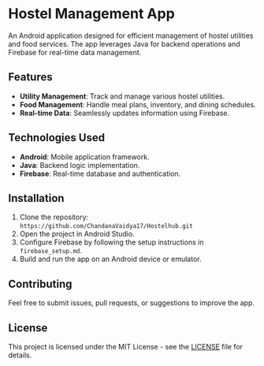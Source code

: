 # Hostel Management App

An Android application designed for efficient management of hostel utilities and food services. The app leverages Java for backend operations and Firebase for real-time data management.

## Features

- **Utility Management**: Track and manage various hostel utilities.
- **Food Management**: Handle meal plans, inventory, and dining schedules.
- **Real-time Data**: Seamlessly updates information using Firebase.

## Technologies Used

- **Android**: Mobile application framework.
- **Java**: Backend logic implementation.
- **Firebase**: Real-time database and authentication.

## Installation

1. Clone the repository: `https://github.com/ChandanaVaidya17/Hostelhub.git`
2. Open the project in Android Studio.
3. Configure Firebase by following the setup instructions in `firebase_setup.md`.
4. Build and run the app on an Android device or emulator.

## Contributing

Feel free to submit issues, pull requests, or suggestions to improve the app.

## License

This project is licensed under the MIT License - see the [LICENSE](LICENSE) file for details.

